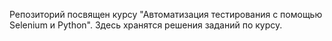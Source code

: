 Репозиторий посвящен курсу "Автоматизация тестирования с помощью Selenium и Python". Здесь хранятся решения заданий по курсу.

